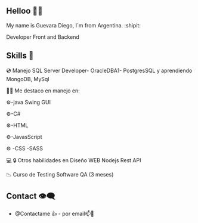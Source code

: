 ## Helloo :wave::wave:
My name is Guevara Diego, I´m from Argentina. :shipit:

Developer Front and Backend

## Skills :speech_balloon:

:cd: Manejo SQL Server Developer- OracleDBA1- PostgresSQL y aprendiendo MongoDB, MySql 

:technologist: Me destaco en manejo en:

:gear:-java Swing GUI

:gear:-C#

:gear:-HTML

:gear:-JavasScript

:gear: -CSS -SASS

:computer: :lock: Otros habilidades en Diseño WEB Nodejs Rest API

:chart_with_downwards_trend: Curso de Testing Software QA (3 meses)

## Contact :eye_speech_bubble:
- @Contactame :+1: - por email📫:call_me_hand:


<!---
Diebut/Diebut is a ✨ special ✨ repository because its `README.md` (this file) appears on your GitHub profile.
You can click the Preview link to take a look at your changes.
--->

